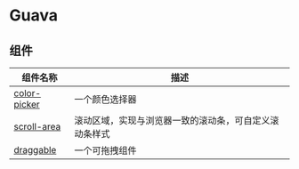 # Guava

## 组件

| 组件名称                                  | 描述                          |
| ------------------------------------- | --------------------------- |
| [color-picker](packages/color-picker) | 一个颜色选择器                     |
| [scroll-area](packages/scroll-area)   | 滚动区域，实现与浏览器一致的滚动条，可自定义滚动条样式 |
| [draggable](packages/draggable)       | 一个可拖拽组件                     |
